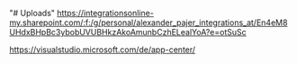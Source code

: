 "# Uploads" 
https://integrationsonline-my.sharepoint.com/:f:/g/personal/alexander_pajer_integrations_at/En4eM8UHdxBHpBc3ybobUVUBHkzAkoAmunbCzhELealYoA?e=otSuSc

https://visualstudio.microsoft.com/de/app-center/
